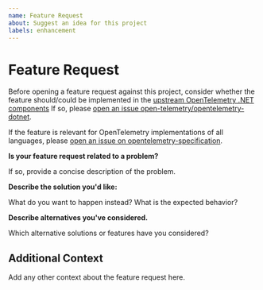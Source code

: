 ```yaml
---
name: Feature Request
about: Suggest an idea for this project
labels: enhancement
---
```


# Feature Request

Before opening a feature request against this project, consider whether the feature
should/could be implemented in the [upstream OpenTelemetry .NET components](https://github.com/open-telemetry/opentelemetry-dotnet)
If so, please [open an issue open-telemetry/opentelemetry-dotnet](https://github.com/open-telemetry/opentelemetry-dotnet/issues/new).

If the feature is relevant for OpenTelemetry implementations of all languages,
please [open an issue on
opentelemetry-specification](https://github.com/open-telemetry/opentelemetry-specification/issues/new).

**Is your feature request related to a problem?**

If so, provide a concise description of the problem.

**Describe the solution you'd like:**

What do you want to happen instead? What is the expected behavior?

**Describe alternatives you've considered.**

Which alternative solutions or features have you considered?

## Additional Context

Add any other context about the feature request here.
